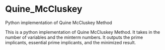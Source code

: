 # Quine_McCluskey
Python implementation of Quine McCluskey Method


This is a python implementation of Quine McCluskey Method.
It takes in the number of variables and the minterm numbers. 
It outputs the prime implicants, essential prime implicants, and the minimized result. 
